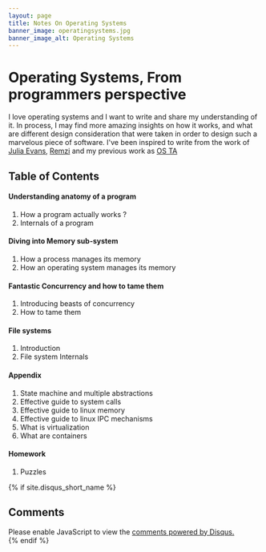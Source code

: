 ```yaml
---
layout: page
title: Notes On Operating Systems
banner_image: operatingsystems.jpg
banner_image_alt: Operating Systems
---
```


Operating Systems, From programmers perspective    
=== 

I love operating systems and I want to write and share my understanding of it. In process, I may find more amazing insights on how it works, and what are different design consideration that were taken in order to design such a marvelous piece of software. I've been inspired to write from the work of [Julia Evans](https://twitter.com/b0rk), [Remzi](http://pages.cs.wisc.edu/~remzi/OSTEP/) and my previous work as [OS TA](https://researchweb.iiit.ac.in/~ronak.kogta/ICS231) 


## Table of Contents


#### Understanding anatomy of a program
1. How a program actually works ? 
2. Internals of a program  

#### Diving into Memory sub-system
1. How a process manages its memory
2. How an operating system manages its memory

#### Fantastic Concurrency and how to tame them
1. Introducing beasts of concurrency
2. How to tame them  

#### File systems 
1. Introduction
2. File system Internals  

#### Appendix
1. State machine and multiple abstractions
2. Effective guide to system calls
3. Effective guide to linux memory
4. Effective guide to linux IPC mechanisms
5. What is virtualization
6. What are containers

#### Homework
1. Puzzles  

{% if site.disqus_short_name %}
<div class="comments">
  <h2>Comments</h2>
  <div id="disqus_thread"></div>
  <script>
var disqus_config = function () {
  this.page.url = '{{ site.url }}{{ page.url }}'; // Replace PAGE_URL with your page's canonical URL variable
  this.page.identifier = '{{ page.id }}'; // Replace PAGE_IDENTIFIER with your page's unique identifier variable
};
(function() {
  var d = document, s = d.createElement('script');
  s.src = '//{{ site.disqus_short_name }}.disqus.com/embed.js';
  s.setAttribute('data-timestamp', +new Date());
  (d.head || d.body).appendChild(s);
})();
  </script>
  <noscript>Please enable JavaScript to view the <a href="https://disqus.com/?ref_noscript" rel="nofollow">comments powered by Disqus.</a></noscript>
</div>
{% endif %}
    